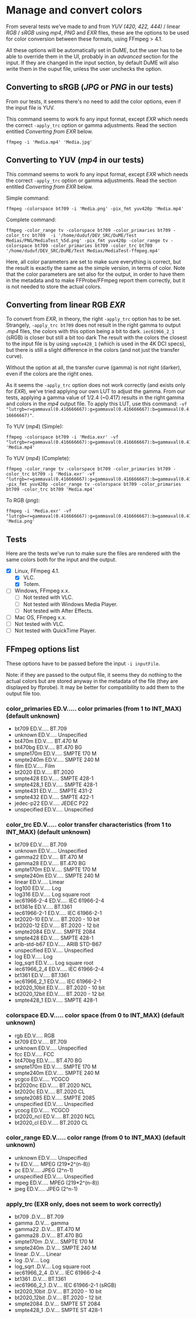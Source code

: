 # Manage and convert colors

From several tests we've made to and from *YUV (420, 422, 444)* / linear *RGB* / *sRGB* using *mp4*, *PNG* and *EXR* files, these are the options to be used for color conversion between these formats, using FFmpeg > 4.1.

All these options will be automatically set in DuME, but the user has to be able to override them in the UI, probably in an *advanced* section for the input. If they are changed in the input section, by default DuME will also write them in the ouput file, unless the user unchecks the option.

## Converting to sRGB (*JPG* or *PNG* in our tests)

From our tests, it seems there's no need to add the color options, even if the input file is YUV.

This command seems to work fo any input format, except *EXR* which needs the correct `-apply_trc` option or gamma adjustments. Read the section entitled *Converting from EXR* below.

    ffmpeg -i 'Media.mp4' 'Media.jpg'

## Converting to YUV (*mp4* in our tests)

This command seems to work fo any input format, except *EXR* which needs the correct `-apply_trc` option or gamma adjustments. Read the section entitled *Converting from EXR* below.

Simple command:

    ffmpeg -colorspace bt709 -i 'Media.png' -pix_fmt yuv420p 'Media.mp4'

Complete command:

    ffmpeg -color_range tv -colorspace bt709 -color_primaries bt709 -color_trc bt709  -i '/home/duduf/DEV_SRC/DuME/Test Medias/PNG/MediaTest_%5d.png' -pix_fmt yuv420p -color_range tv -colorspace bt709 -color_primaries bt709 -color_trc bt709 '/home/duduf/DEV_SRC/DuME/Test Medias/MediaTest-ffmpeg.mp4'

Here, all color parameters are set to make sure everything is correct, but the result is exactly the same as the simple version, in terms of color. Note that the color parameters are set also for the output, in order to have them in the metadata and to make FFProbe/FFmpeg report them correctly, but it is not needed to store the actual colors.

## Converting from linear RGB *EXR*

To convert from *EXR*, in theory, the right `-apply_trc` option has to be set. Strangely, `-apply_trc bt709` does not result in the right gamma to output *.mp4* files, the colors with this option being a bit to dark. `iec61966_2_1 ` (sRGB) is closer but still a bit too dark The result with the colors the closest to the input file is by using `smpte428_1` (which is used in the 4K DCI specs), but there is still a slight difference in the colors (and not just the transfer curve).

Without the option at all, the transfer curve (gamma) is not right (darker), even if the colors are the right ones.

As it seems the `-apply_trc` option does not work correctly (and exists only for *EXR*), we've tried applying our own LUT to adjust the gamma. From our tests, applying a gamma value of 1/2.4 (~0.417) results in the right gamma and colors in the *mp4* output file. To apply this LUT, use this command: `-vf "lutrgb=r=gammaval(0.416666667):g=gammaval(0.416666667):b=gammaval(0.416666667)"`.

To YUV (*mp4*) (Simple):

    ffmpeg -colorspace bt709 -i 'Media.exr' -vf "lutrgb=r=gammaval(0.416666667):g=gammaval(0.416666667):b=gammaval(0.416666667)" 'Media.mp4'

To YUV (*mp4*) (Complete):

    ffmpeg -color_range tv -colorspace bt709 -color_primaries bt709 -color_trc bt709 -i 'Media.exr' -vf "lutrgb=r=gammaval(0.416666667):g=gammaval(0.416666667):b=gammaval(0.416666667)" -pix_fmt yuv420p -color_range tv -colorspace bt709 -color_primaries bt709 -color_trc bt709 'Media.mp4'

To RGB (*png*):

    ffmpeg -i 'Media.exr' -vf "lutrgb=r=gammaval(0.416666667):g=gammaval(0.416666667):b=gammaval(0.416666667)" 'Media.png'

## Tests

Here are the tests we've run to make sure the files are rendered with the same colors both for the input and the output.

- [x] Linux, FFmpeg 4.1.
  - [x] VLC.
  - [x] Totem.
- [ ] Windows, FFmpeg x.x.
  - [ ] Not tested with VLC.
  - [ ] Not tested with Windows Media Player.
  - [ ] Not tested with After Effects.
- [ ] Mac OS, FFmpeg x.x.
 - [ ] Not tested with VLC.
 - [ ] Not tested with QuickTime Player.

## FFmpeg options list

These options have to be passed before the input `-i inputFile`.

Note: if they are passed to the output file, it seems they do nothing to the actual colors but are stored anyway in the metadata of the file (they are displayed by ffprobe). It may be better for compatibility to add them to the output file too.

### color_primaries   <int>        ED.V..... color primaries (from 1 to INT_MAX) (default unknown)
- bt709                        ED.V..... BT.709
- unknown                      ED.V..... Unspecified
- bt470m                       ED.V..... BT.470 M
- bt470bg                      ED.V..... BT.470 BG
- smpte170m                    ED.V..... SMPTE 170 M
- smpte240m                    ED.V..... SMPTE 240 M
- film                         ED.V..... Film
- bt2020                       ED.V..... BT.2020
- smpte428                     ED.V..... SMPTE 428-1
- smpte428_1                   ED.V..... SMPTE 428-1
- smpte431                     ED.V..... SMPTE 431-2
- smpte432                     ED.V..... SMPTE 422-1
- jedec-p22                    ED.V..... JEDEC P22
- unspecified                  ED.V..... Unspecified
### color_trc         <int>        ED.V..... color transfer characteristics (from 1 to INT_MAX) (default unknown)
- bt709                        ED.V..... BT.709
- unknown                      ED.V..... Unspecified
- gamma22                      ED.V..... BT.470 M
- gamma28                      ED.V..... BT.470 BG
- smpte170m                    ED.V..... SMPTE 170 M
- smpte240m                    ED.V..... SMPTE 240 M
- linear                       ED.V..... Linear
- log100                       ED.V..... Log
- log316                       ED.V..... Log square root
- iec61966-2-4                 ED.V..... IEC 61966-2-4
- bt1361e                      ED.V..... BT.1361
- iec61966-2-1                 ED.V..... IEC 61966-2-1
- bt2020-10                    ED.V..... BT.2020 - 10 bit
- bt2020-12                    ED.V..... BT.2020 - 12 bit
- smpte2084                    ED.V..... SMPTE 2084
- smpte428                     ED.V..... SMPTE 428-1
- arib-std-b67                 ED.V..... ARIB STD-B67
- unspecified                  ED.V..... Unspecified
- log                          ED.V..... Log
- log_sqrt                     ED.V..... Log square root
- iec61966_2_4                 ED.V..... IEC 61966-2-4
- bt1361                       ED.V..... BT.1361
- iec61966_2_1                 ED.V..... IEC 61966-2-1
- bt2020_10bit                 ED.V..... BT.2020 - 10 bit
- bt2020_12bit                 ED.V..... BT.2020 - 12 bit
- smpte428_1                   ED.V..... SMPTE 428-1
### colorspace        <int>        ED.V..... color space (from 0 to INT_MAX) (default unknown)
- rgb                          ED.V..... RGB
- bt709                        ED.V..... BT.709
- unknown                      ED.V..... Unspecified
- fcc                          ED.V..... FCC
- bt470bg                      ED.V..... BT.470 BG
- smpte170m                    ED.V..... SMPTE 170 M
- smpte240m                    ED.V..... SMPTE 240 M
- ycgco                        ED.V..... YCGCO
- bt2020nc                     ED.V..... BT.2020 NCL
- bt2020c                      ED.V..... BT.2020 CL
- smpte2085                    ED.V..... SMPTE 2085
- unspecified                  ED.V..... Unspecified
- ycocg                        ED.V..... YCGCO
- bt2020_ncl                   ED.V..... BT.2020 NCL
- bt2020_cl                    ED.V..... BT.2020 CL
### color_range       <int>        ED.V..... color range (from 0 to INT_MAX) (default unknown)
- unknown                      ED.V..... Unspecified
- tv                           ED.V..... MPEG (219*2^(n-8))
- pc                           ED.V..... JPEG (2^n-1)
- unspecified                  ED.V..... Unspecified
- mpeg                         ED.V..... MPEG (219*2^(n-8))
- jpeg                         ED.V..... JPEG (2^n-1)
### apply_trc (EXR only, does not seem to work correctly)
- bt709                        .D.V.... BT.709
- gamma                        .D.V.... gamma
- gamma22                      .D.V.... BT.470 M
- gamma28                      .D.V.... BT.470 BG
- smpte170m                    .D.V.... SMPTE 170 M
- smpte240m                    .D.V.... SMPTE 240 M
- linear                       .D.V.... Linear
- log                          .D.V.... Log
- log_sqrt                     .D.V.... Log square root
- iec61966_2_4                 .D.V.... IEC 61966-2-4
- bt1361                       .D.V.... BT.1361
- iec61966_2_1                 .D.V.... IEC 61966-2-1 (sRGB)
- bt2020_10bit                 .D.V.... BT.2020 - 10 bit
- bt2020_12bit                 .D.V.... BT.2020 - 12 bit
- smpte2084                    .D.V.... SMPTE ST 2084
- smpte428_1                   .D.V.... SMPTE ST 428-1
